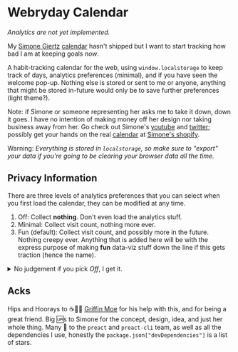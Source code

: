 # Webryday Calendar

_Analytics are not yet implemented._

My [Simone Giertz](https://www.simonegiertz.com) [calendar](https://www.simonegiertz.com/every-day-calendar) hasn't shipped but I want to start tracking how bad I am at keeping goals _now_.  

A habit-tracking calendar for the web, using `window.localstorage` to keep track of days, analytics preferences (minimal), and if you have seen the welcome pop-up. Nothing else is stored or sent to me or anyone, anything that might be stored in-future would only be to save further preferences (light theme?).  

Note: if Simone or someone representing her asks me to take it down, down it goes. I have no intention of making money off her design nor taking business away from her. Go check out Simone's [youtube](https://www.youtube.com/channel/UC3KEoMzNz8eYnwBC34RaKCQ) and [twitter](https://twitter.com/SimoneGiertz); possibly get your hands on the real [calendar](https://www.simonegiertz.com/every-day-calendar) at [Simone's shopify](https://simonegiertz.myshopify.com).  

Warning: _Everything is stored in `localstorage`, so make sure to "export" your data if you're going to be clearing your browser data all the time._

## Privacy Information

There are three levels of analytics preferences that you can select when you first load the calendar, they can be modified at any time.  

1. Off: Collect **nothing**. Don't even load the analytics stuff.
2. Minimal: Collect visit count, nothing more ever.
3. Fun (default): Collect visit count, and possibly more in the future. Nothing creepy ever. Anything that is added here will be with the express purpose of making **fun** data-viz stuff down the line if this gets traction (hence the name).

<details>
  <summary>No judgement if you pick <i>Off</i>, I get it.</summary>
  <img src="https://imgs.xkcd.com/comics/privacy_opinions_2x.png" alt="XKCD comic on Privacy Opinions, hotlinked from xkcd.com/1269" />
</details>

## Acks

Hips and Hoorays to ☕💁‍♂️ [Griffin Moe](https://github.com/gmoe) for his help with this, and for being a great friend.
Big 🆙s to Simone for the concept, design, idea, and just her whole thing.
Many 🙏 to the `preact` and `preact-cli` team, as well as all the dependencies I use, honestly the `package.json["devDependencies"]` is a list of stars.
